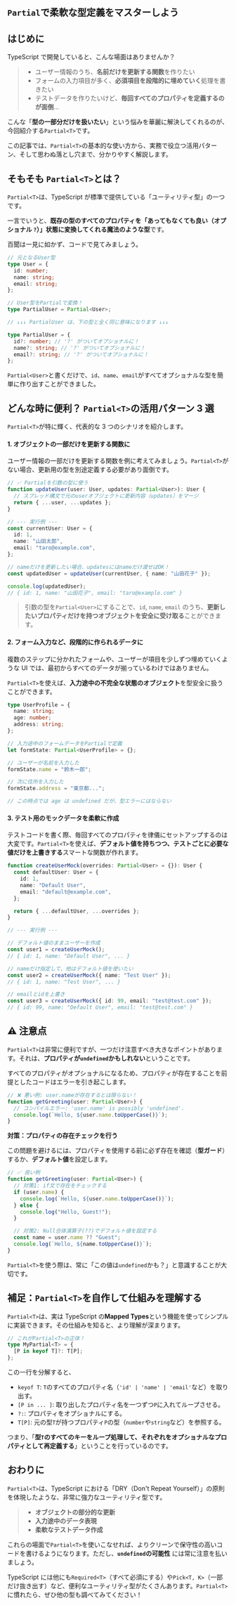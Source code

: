 ## `Partial`で柔軟な型定義をマスターしよう

## はじめに

TypeScript で開発していると、こんな場面はありませんか？

> - ユーザー情報のうち、**名前だけを更新する関数**を作りたい
> - フォームの入力項目が多く、**必須項目を段階的に埋めていく**処理を書きたい
> - テストデータを作りたいけど、**毎回すべてのプロパティを定義するのが面倒**…

こんな「**型の一部分だけを扱いたい**」という悩みを華麗に解決してくれるのが、今回紹介する`Partial<T>`です。

この記事では、`Partial<T>`の基本的な使い方から、実務で役立つ活用パターン、そして思わぬ落とし穴まで、分かりやすく解説します。

## そもそも `Partial<T>`とは？

`Partial<T>`は、TypeScript が標準で提供している「ユーティリティ型」の一つです。

一言でいうと、**既存の型のすべてのプロパティを「あってもなくても良い（オプショナル `?`）」状態に変換してくれる魔法のような型**です。

百聞は一見に如かず、コードで見てみましょう。

```typescript
// 元となるUser型
type User = {
  id: number;
  name: string;
  email: string;
};

// User型をPartialで変換！
type PartialUser = Partial<User>;

// ↓↓↓ PartialUser は、下の型と全く同じ意味になります ↓↓↓

type PartialUser = {
  id?: number; // '?' がついてオプショナルに！
  name?: string; // '?' がついてオプショナルに！
  email?: string; // '?' がついてオプショナルに！
};
```

`Partial<User>`と書くだけで、`id`、`name`、`email`がすべてオプショナルな型を簡単に作り出すことができました。

## どんな時に便利？ `Partial<T>`の活用パターン 3 選

`Partial<T>`が特に輝く、代表的な 3 つのシナリオを紹介します。

#### 1\. オブジェクトの一部だけを更新する関数に

ユーザー情報の一部だけを更新する関数を例に考えてみましょう。`Partial<T>`がない場合、更新用の型を別途定義する必要があり面倒です。

```typescript
// ✅ Partialを引数の型に使う
function updateUser(user: User, updates: Partial<User>): User {
  // スプレッド構文で元のuserオブジェクトに更新内容（updates）をマージ
  return { ...user, ...updates };
}

// --- 実行例 ---
const currentUser: User = {
  id: 1,
  name: "山田太郎",
  email: "taro@example.com",
};

// nameだけを更新したい場合、updatesにはnameだけ渡せばOK！
const updatedUser = updateUser(currentUser, { name: "山田花子" });

console.log(updatedUser);
// { id: 1, name: "山田花子", email: "taro@example.com" }
```

> 引数の型を`Partial<User>`にすることで、`id`, `name`, `email` のうち、**更新したいプロパティだけを持つオブジェクトを安全に受け取る**ことができます。

#### 2\. フォーム入力など、段階的に作られるデータに

複数のステップに分かれたフォームや、ユーザーが項目を少しずつ埋めていくような UI では、最初からすべてのデータが揃っているわけではありません。

`Partial<T>`を使えば、**入力途中の不完全な状態のオブジェクト**を型安全に扱うことができます。

```typescript
type UserProfile = {
  name: string;
  age: number;
  address: string;
};

// 入力途中のフォームデータをPartialで定義
let formState: Partial<UserProfile> = {};

// ユーザーが名前を入力した
formState.name = "鈴木一郎";

// 次に住所を入力した
formState.address = "東京都...";

// この時点では age は undefined だが、型エラーにはならない
```

#### 3\. テスト用のモックデータを柔軟に作成

テストコードを書く際、毎回すべてのプロパティを律儀にセットアップするのは大変です。`Partial<T>`を使えば、**デフォルト値を持ちつつ、テストごとに必要な値だけを上書きする**スマートな関数が作れます。

```typescript
function createUserMock(overrides: Partial<User> = {}): User {
  const defaultUser: User = {
    id: 1,
    name: "Default User",
    email: "default@example.com",
  };

  return { ...defaultUser, ...overrides };
}

// --- 実行例 ---

// デフォルト値のままユーザーを作成
const user1 = createUserMock();
// { id: 1, name: "Default User", ... }

// nameだけ指定して、他はデフォルト値を使いたい
const user2 = createUserMock({ name: "Test User" });
// { id: 1, name: "Test User", ... }

// emailとidを上書き
const user3 = createUserMock({ id: 99, email: "test@test.com" });
// { id: 99, name: "Default User", email: "test@test.com" }
```

## ⚠️ 注意点

`Partial<T>`は非常に便利ですが、一つだけ注意すべき大きなポイントがあります。それは、**プロパティが`undefined`かもしれない**ということです。

すべてのプロパティがオプショナルになるため、プロパティが存在することを前提としたコードはエラーを引き起こします。

```typescript
// ❌ 悪い例: user.nameが存在するとは限らない！
function getGreeting(user: Partial<User>) {
  // コンパイルエラー: 'user.name' is possibly 'undefined'.
  console.log(`Hello, ${user.name.toUpperCase()}`);
}
```

**対策：プロパティの存在チェックを行う**

この問題を避けるには、プロパティを使用する前に必ず存在を確認（**型ガード**）するか、**デフォルト値**を設定します。

```typescript
// ✅ 良い例
function getGreeting(user: Partial<User>) {
  // 対策1: if文で存在をチェックする
  if (user.name) {
    console.log(`Hello, ${user.name.toUpperCase()}`);
  } else {
    console.log("Hello, Guest!");
  }

  // 対策2: Null合体演算子(??)でデフォルト値を設定する
  const name = user.name ?? "Guest";
  console.log(`Hello, ${name.toUpperCase()}`);
}
```

`Partial<T>`を使う際は、常に「この値は`undefined`かも？」と意識することが大切です。

## 補足：`Partial<T>`を自作して仕組みを理解する

`Partial<T>`は、実は TypeScript の**Mapped Types**という機能を使ってシンプルに実装できます。その仕組みを知ると、より理解が深まります。

```typescript
// これがPartial<T>の正体！
type MyPartial<T> = {
  [P in keyof T]?: T[P];
};
```

この一行を分解すると、

- `keyof T`: `T`のすべてのプロパティ名（`'id' | 'name' | 'email'`など）を取り出す。
- `[P in ... ]`: 取り出したプロパティ名を一つずつ`P`に入れてループさせる。
- `?:`: プロパティをオプショナルにする。
- `T[P]`: 元の型`T`が持つプロパティ`P`の型（`number`や`string`など）を参照する。

つまり、「**型`T`のすべてのキーをループ処理して、それぞれをオプショナルなプロパティとして再定義する**」ということを行っているのです。

## おわりに

`Partial<T>`は、TypeScript における「DRY（Don't Repeat Yourself）」の原則を体現したような、非常に強力なユーティリティ型です。

> - **オブジェクトの部分的な更新**
> - **入力途中のデータ表現**
> - **柔軟なテストデータ作成**

これらの場面で`Partial<T>`を使いこなせれば、よりクリーンで保守性の高いコードを書けるようになります。ただし、**`undefined`の可能性** には常に注意を払いましょう。

TypeScript には他にも`Required<T>`（すべて必須にする）や`Pick<T, K>`（一部だけ抜き出す）など、便利なユーティリティ型がたくさんあります。`Partial<T>`に慣れたら、ぜひ他の型も調べてみてください！
